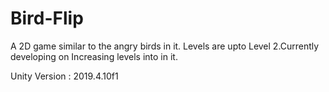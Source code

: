 # Bird-Flip
A 2D game similar to the angry birds in it.
Levels are upto Level 2.Currently developing on Increasing levels into in it.


Unity Version : 2019.4.10f1

